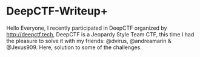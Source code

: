 # DeepCTF-Writeup+

Hello Everyone, I recently participated in DeepCTF organized by http://deepctf.tech, DeepCTF is a Jeopardy Style Team CTF, this time I had the pleasure to solve it with my friends: @dvirus, @andreamarin & @Jexus909. Here, solution to some of the challenges. 
